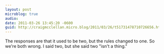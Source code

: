 ```yaml
---
layout: post
microblog: true
audio: 
date: 2011-03-26 13:45:20 -0600
guid: http://craigmcclellan.micro.blog/2011/03/26/t51731478710726656.html
---
```

The responses are that it used to be two, but the rules changed to one.  So we're both wrong. I said two, but she said two "isn't a thing."
